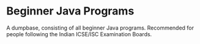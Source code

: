# Beginner Java Programs

A dumpbase, consisting of all beginner Java programs. Recommended for people following the Indian ICSE/ISC Examination Boards.
